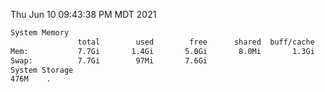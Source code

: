 Thu Jun 10 09:43:38 PM MDT 2021
```bash
System Memory
               total        used        free      shared  buff/cache   available
Mem:           7.7Gi       1.4Gi       5.0Gi       8.0Mi       1.3Gi       6.0Gi
Swap:          7.7Gi        97Mi       7.6Gi
System Storage
476M	.
```
```bash
